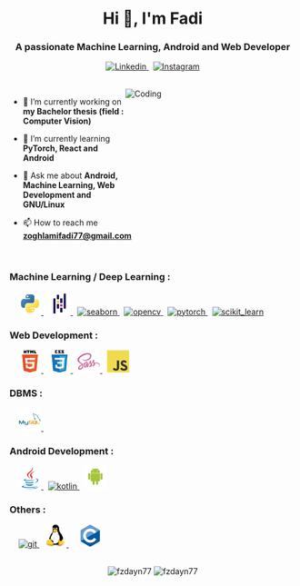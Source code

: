 <h1 align="center">Hi 👋, I'm Fadi</h1>
<h3 align="center">A passionate Machine Learning, Android and Web Developer</h3>
<p align="center">
  <a href="https://www.linkedin.com/in/fzdayn77/">
        <img src="https://img.shields.io/badge/Linkedin-blue?style=flat&logo=linkedin" alt="Linkedin">
  </a>&nbsp;
  <a href="https://instagram.com/zfdi.77">
        <img src="https://img.shields.io/badge/Instagram-lightgrey?style=flat&logo=instagram" alt="Instagram">
  </a>
</p>
<br>

<img align="right" alt="Coding" width="300" height="230" src="https://media.tenor.com/2uyENRmiUt0AAAAC/coding.gif">

- 🔭 I’m currently working on **my Bachelor thesis (field : Computer Vision)**

- 🌱 I’m currently learning **PyTorch, React and Android**

- 💬 Ask me about **Android, Machine Learning, Web Development and GNU/Linux**

- 📫 How to reach me **zoghlamifadi77@gmail.com**

<!--
<h3 align="left">Connect with me:</h3>
<p align="left">
<a href="https://linkedin.com/in/fzdayn77" target="blank"> <img align="center" src="https://raw.githubusercontent.com/rahuldkjain/github-profile-readme-generator/master/src/images/icons/Social/linked-in-alt.svg" alt="fzdayn77" height="30" width="40" /></a>&nbsp;
<a href="https://instagram.com/zfdi.77" target="blank"><img align="center" src="https://raw.githubusercontent.com/rahuldkjain/github-profile-readme-generator/master/src/images/icons/Social/instagram.svg" alt="zfdi.77" height="30" width="40" /></a>
</p>
-->
<br>
<!-- <h3 align="left">Languages and Tools:</h3> -->

<!-- ML/DL -->
### Machine Learning / Deep Learning :
<p align="left">&nbsp;&nbsp;&nbsp;
<a href="https://www.python.org" target="_blank" rel="noreferrer"> <img src="https://raw.githubusercontent.com/devicons/devicon/master/icons/python/python-original.svg" alt="python" width="40" height="40"/> </a>&nbsp;
<a href="https://pandas.pydata.org/" target="_blank" rel="noreferrer"> <img src="https://raw.githubusercontent.com/devicons/devicon/2ae2a900d2f041da66e950e4d48052658d850630/icons/pandas/pandas-original.svg" alt="pandas" width="40" height="40"/> </a>&nbsp;
<a href="https://seaborn.pydata.org/" target="_blank" rel="noreferrer"> <img src="https://seaborn.pydata.org/_images/logo-mark-lightbg.svg" alt="seaborn" width="40" height="40"/> </a>&nbsp;
<a href="https://opencv.org/" target="_blank" rel="noreferrer"> <img src="https://www.vectorlogo.zone/logos/opencv/opencv-icon.svg" alt="opencv" width="40" height="40"/> </a>&nbsp;
<a href="https://pytorch.org/" target="_blank" rel="noreferrer"> <img src="https://www.vectorlogo.zone/logos/pytorch/pytorch-icon.svg" alt="pytorch" width="40" height="40"/> </a>&nbsp;
<a href="https://scikit-learn.org/" target="_blank" rel="noreferrer"> <img src="https://upload.wikimedia.org/wikipedia/commons/0/05/Scikit_learn_logo_small.svg" alt="scikit_learn" width="40" height="40"/> </a> 
</p>

  
<!-- Web Development -->
### Web Development :
<p align="left">&nbsp;&nbsp;&nbsp;
<a href="https://www.w3.org/html/" target="_blank" rel="noreferrer"> <img src="https://raw.githubusercontent.com/devicons/devicon/master/icons/html5/html5-original-wordmark.svg" alt="html5" width="40" height="40"/> </a>&nbsp;
<a href="https://www.w3schools.com/css/" target="_blank" rel="noreferrer"> <img src="https://raw.githubusercontent.com/devicons/devicon/master/icons/css3/css3-original-wordmark.svg" alt="css3" width="40" height="40"/> </a>&nbsp;
<a href="https://sass-lang.com" target="_blank" rel="noreferrer"> <img src="https://raw.githubusercontent.com/devicons/devicon/master/icons/sass/sass-original.svg" alt="sass" width="40" height="40"/> </a>&nbsp;
<a href="https://developer.mozilla.org/en-US/docs/Web/JavaScript" target="_blank" rel="noreferrer"> <img src="https://raw.githubusercontent.com/devicons/devicon/master/icons/javascript/javascript-original.svg" alt="javascript" width="40" height="40"/> </a>
</p>

<!-- Database -->
### DBMS :
<p align="left">&nbsp;&nbsp;&nbsp;
  <a href="https://www.mysql.com/" target="_blank" rel="noreferrer"> <img src="https://raw.githubusercontent.com/devicons/devicon/master/icons/mysql/mysql-original-wordmark.svg"     alt="mysql" width="40" height="40"/> </a>&nbsp;
</p>

<!-- Android Development -->
### Android Development :
<p align="left">&nbsp;&nbsp;&nbsp;
<a href="https://www.java.com" target="_blank" rel="noreferrer"> <img src="https://raw.githubusercontent.com/devicons/devicon/master/icons/java/java-original.svg" alt="java" width="40" height="40"/> </a>&nbsp;
<a href="https://kotlinlang.org" target="_blank" rel="noreferrer"> <img src="https://www.vectorlogo.zone/logos/kotlinlang/kotlinlang-icon.svg" alt="kotlin" width="40" height="40"/> </a>&nbsp;
<a href="https://developer.android.com" target="_blank" rel="noreferrer"> <img src="https://raw.githubusercontent.com/devicons/devicon/master/icons/android/android-original-wordmark.svg" alt="android" width="40" height="40"/> </a> 
</p>

<!-- GNU/Linux -->
### Others :
<p align="left">&nbsp;&nbsp;&nbsp;
  <a href="https://git-scm.com/" target="_blank" rel="noreferrer"> <img src="https://www.vectorlogo.zone/logos/git-scm/git-scm-icon.svg" alt="git" width="40" height="40"/> </a>&nbsp;
<a href="https://www.linux.org/" style="align: left; margin-right: 10px; margin-bottom: 10px;"target="_blank" rel="noreferrer"> <img src="https://raw.githubusercontent.com/devicons/devicon/master/icons/linux/linux-original.svg" alt="linux" width="40" height="40"/> </a>&nbsp;
<a href="https://www.cprogramming.com/" target="_blank" rel="noreferrer"> <img src="https://raw.githubusercontent.com/devicons/devicon/master/icons/c/c-original.svg" alt="c" width="40" height="40"/> </a>
</p>
  
<br>

<!-- Foot -->
<div align="center">
  <img width="380" height="160" src="https://github-readme-stats.vercel.app/api/top-langs?username=fzdayn77&show_icons=true&theme=dracula&title_color=ebebe6&locale=en&layout=compact" alt="fzdayn77" />
  <img width="380" height="160" src="https://github-readme-stats.vercel.app/api?username=fzdayn77&show_icons=true&theme=dracula&title_color=79dafa&locale=en" alt="fzdayn77" />
</div>
